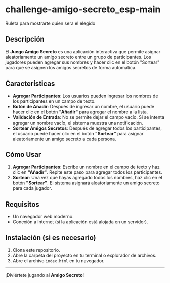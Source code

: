 # challenge-amigo-secreto_esp-main
Ruleta para mostrarte quien sera el elegido

## Descripción
El **Juego Amigo Secreto** es una aplicación interactiva que permite asignar aleatoriamente un amigo secreto entre un grupo de participantes. Los jugadores pueden agregar sus nombres y hacer clic en el botón "Sortear" para que se asignen los amigos secretos de forma automática.

## Características
- **Agregar Participantes**: Los usuarios pueden ingresar los nombres de los participantes en un campo de texto.
- **Botón de Añadir**: Después de ingresar un nombre, el usuario puede hacer clic en el botón **"Añadir"** para agregar el nombre a la lista.
- **Validación de Entrada**: No se permite dejar el campo vacío. Si se intenta agregar un nombre vacío, el sistema muestra una notificación.
- **Sortear Amigos Secretos**: Después de agregar todos los participantes, el usuario puede hacer clic en el botón **"Sortear"** para asignar aleatoriamente un amigo secreto a cada persona.

## Cómo Usar
1. **Agregar Participantes**: Escribe un nombre en el campo de texto y haz clic en **"Añadir"**. Repite este paso para agregar todos los participantes.
2. **Sortear**: Una vez que hayas agregado todos los nombres, haz clic en el botón **"Sortear"**. El sistema asignará aleatoriamente un amigo secreto para cada jugador.

## Requisitos
- Un navegador web moderno.
- Conexión a Internet (si la aplicación está alojada en un servidor).

## Instalación (si es necesario)
1. Clona este repositorio.
2. Abre la carpeta del proyecto en tu terminal o explorador de archivos.
3. Abre el archivo `index.html` en tu navegador.

---

¡Diviértete jugando al **Amigo Secreto**!
